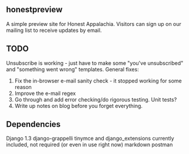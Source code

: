 honestpreview
-------------
A simple preview site for Honest Appalachia. Visitors can sign up on our mailing list to receive updates by email.

TODO
----
Unsubscribe is working - just have to make some "you've unsubscribed" and "something went wrong" templates.
General fixes:
1. Fix the in-browser e-mail sanity check - it stopped working for some reason
2. Improve the e-mail regex
3. Go through and add error checking/do rigorous testing. Unit tests?
4. Write up notes on blog before you forget everything.

Dependencies
------------
Django 1.3
django-grappelli
tinymce and django_extensions currently included, not required (or even in use right now)
markdown
postman
